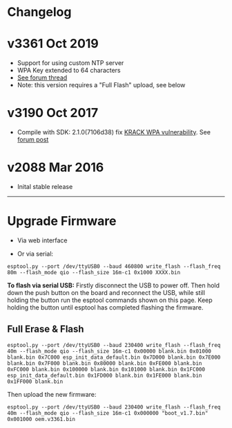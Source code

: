 # Changelog

# v3361 Oct 2019

- Support for using custom NTP server
- WPA Key extended to 64 characters
- [See forum thread](https://community.openenergymonitor.org/t/use-custom-ntp-server-on-the-wifi-relay/12097/21)
- Note: this version requires a "Full Flash" upload, see below

# v3190 Oct 2017

- Compile with SDK: 2.1.0(7106d38) fix [KRACK WPA vulnerability](https://www.krackattacks.com/). See [forum post](https://community.openenergymonitor.org/t/wifi-relay-krack/5384/7?u=glyn.hudson)

# v2088 Mar 2016

- Inital stable release

***

# Upgrade Firmware

- Via web interface

- Or via serial:

`esptool.py --port /dev/ttyUSB0 --baud 460800 write_flash --flash_freq 80m --flash_mode qio --flash_size 16m-c1 0x1000 XXXX.bin`

**To flash via serial USB:** Firstly disconnect the USB to power off. Then hold down the push button on the board and reconnect the USB, while still holding the button run the esptool commands shown on this page. Keep holding the button until esptool has completed flashing the firmware.

## Full Erase & Flash

```
esptool.py --port /dev/ttyUSB0 --baud 230400 write_flash --flash_freq 40m --flash_mode qio --flash_size 16m-c1 0x00000 blank.bin 0x01000 blank.bin 0x7C000 esp_init_data_default.bin 0x7D000 blank.bin 0x7E000 blank.bin 0x7F000 blank.bin 0x80000 blank.bin 0xFE000 blank.bin 0xFC000 blank.bin 0x100000 blank.bin 0x101000 blank.bin 0x1FC000 esp_init_data_default.bin 0x1FD000 blank.bin 0x1FE000 blank.bin 0x1FF000 blank.bin
```


Then upload the new firmware:

```
esptool.py --port /dev/ttyUSB0 --baud 230400 write_flash --flash_freq 40m --flash_mode qio --flash_size 16m-c1 0x000000 "boot_v1.7.bin" 0x001000 oem.v3361.bin
```
